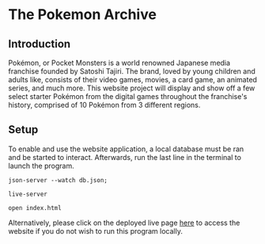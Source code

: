 # The Pokemon Archive

## Introduction
Pokémon, or Pocket Monsters is a world renowned Japanese media franchise founded by Satoshi Tajiri. The brand, loved by young children and adults like, consists of their video games, movies, a card game, an animated series, and much more. This website project will display and show off a few select starter Pokémon from the digital games throughout the franchise's history, comprised of 10 Pokémon from 3 different regions.  

## Setup
To enable and use the website application, a local database must be ran and be started to interact. Afterwards, run the last line in the terminal to launch the program.

```
json-server --watch db.json;
```
```
live-server
```
```
open index.html
```

Alternatively, please click on the deployed live page [here](https://jirothecat.github.io/) to access the website if you do not wish to run this program locally.